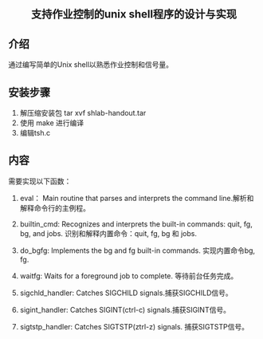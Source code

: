 <!--
 * @Descripttion: 
 * @version: 
 * @Author: WakLouis
 * @Date: 2023-07-05 10:15:43
 * @LastEditors: WakLouis
 * @LastEditTime: 2023-07-05 11:53:04
-->
## <center>支持作业控制的unix shell程序的设计与实现</center>

## 介绍
通过编写简单的Unix shell以熟悉作业控制和信号量。

## 安装步骤

1. 解压缩安装包 tar xvf shlab-handout.tar
1. 使用 make 进行编译
1. 编辑tsh.c

## 内容

需要实现以下函数：

1. eval： Main routine that parses and interprets the command line.解析和解释命令行的主例程。

1. builtin_cmd: Recognizes and interprets the built-in commands: quit, fg, bg, and jobs. 识别和解释内置命令：quit, fg, bg 和 jobs.

1. do_bgfg: Implements the bg and fg built-in commands. 实现内置命令bg, fg.

1. waitfg: Waits for a foreground job to complete. 等待前台任务完成。

1. sigchld_handler: Catches SIGCHILD signals.捕获SIGCHILD信号。

1. sigint_handler: Catches SIGINT(ctrl-c) signals.捕获SIGINT信号。

1. sigtstp_handler: Catches SIGTSTP(ztrl-z) signals. 捕获SIGTSTP信号。
